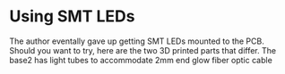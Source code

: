 # Using SMT LEDs
The author eventally gave up getting SMT LEDs mounted to the PCB. Should you want to try, here are the two 3D
printed parts that differ. The base2 has light tubes to accommodate 2mm end glow fiber optic cable